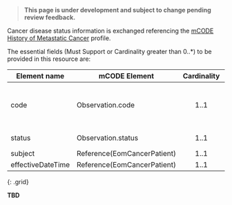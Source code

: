 
<blockquote class="stu-note">
    <p>
    <strong>This page is under development and subject to change pending review feedback.</strong>
    </p>
</blockquote>

Cancer disease status information is exchanged referencing the [mCODE History of Metastatic Cancer](https://build.fhir.org/ig/HL7/fhir-mCODE-ig/StructureDefinition-mcode-history-of-metastatic-cancer.html) profile.  

The essential fields (Must Support or Cardinality greater than 0..*) to be provided in this resource are:


|Element name                       | mCODE Element                    |  Cardinality       | Guidance                                            |
|----------------------------------|----------------------------------|:------------------:|-----------------------------------------------------|
| code                             | Observation.code                 |     1..1           |  set to a value set asserting history of metatstases.|
| status                           | Observation.status               |     1..1           | EOM: only `final` status. |
| subject                          | Reference(EomCancerPatient)          |     1..1           |  |
| effectiveDateTime                | Reference(EomCancerPatient)          |     1..1           |  |
{: .grid}

**TBD**